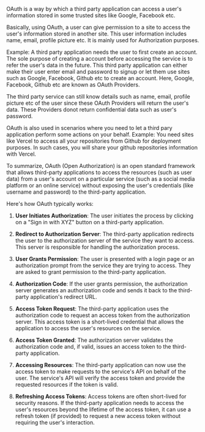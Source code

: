 
OAuth is a way by which a third party application can access a user's information stored in some trusted sites like Google, Facebook etc. 

Basically, using OAuth, a user can give permission to a site to access the user's information stored in another site. This user information includes name, email, profile picture etc. It is mainly used for Authorization purposes.

Example: A third party application needs the user to first create an account. The sole purpose of creating a account before accessing the service is to refer the user's data in the future. This third party application can either make their user enter email and password to signup or let them use sites such as Google, Facebook, Github etc to create an account.
Here, Google, Facebook, Github etc are known as OAuth Providers. 

The third party service can still know details such as name, email, profile picture etc of the user since these OAuth Providers will return the user's data. These Providers donot return confidential data such as user's password. 


OAuth is also used in scenarios where you need to let a third pary application perform some actions on your behalf. Example: You need sites like Vercel to access all your repositories from Github for deployment purposes. In such cases, you will share your github repositories information with Vercel.


To summarize, OAuth (Open Authorization) is an open standard framework that allows third-party applications to access the resources (such as user data) from a user's account on a particular service (such as a social media platform or an online service) without exposing the user's credentials (like username and password) to the third-party application.


Here's how OAuth typically works:

1. **User Initiates Authorization**: The user initiates the process by clicking on a "Sign in with XYZ" button on a third-party application.
    
2. **Redirect to Authorization Server**: The third-party application redirects the user to the authorization server of the service they want to access. This server is responsible for handling the authorization process.
    
3. **User Grants Permission**: The user is presented with a login page or an authorization prompt from the service they are trying to access. They are asked to grant permission to the third-party application.
    
4. **Authorization Code**: If the user grants permission, the authorization server generates an authorization code and sends it back to the third-party application's redirect URL.
    
5. **Access Token Request**: The third-party application uses the authorization code to request an access token from the authorization server. This access token is a short-lived credential that allows the application to access the user's resources on the service.
    
6. **Access Token Granted**: The authorization server validates the authorization code and, if valid, issues an access token to the third-party application.
    
7. **Accessing Resources**: The third-party application can now use the access token to make requests to the service's API on behalf of the user. The service's API will verify the access token and provide the requested resources if the token is valid.
    
8. **Refreshing Access Tokens**: Access tokens are often short-lived for security reasons. If the third-party application needs to access the user's resources beyond the lifetime of the access token, it can use a refresh token (if provided) to request a new access token without requiring the user's interaction.